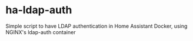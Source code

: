 # ha-ldap-auth
Simple script to have LDAP authentication in Home Assistant Docker, using NGINX's ldap-auth container
